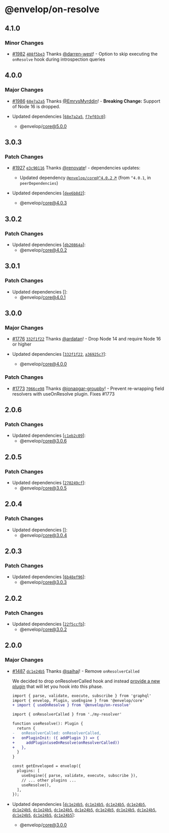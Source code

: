 # @envelop/on-resolve

## 4.1.0

### Minor Changes

- [#1982](https://github.com/n1ru4l/envelop/pull/1982)
  [`408f5be3`](https://github.com/n1ru4l/envelop/commit/408f5be3943775157c9ae29f0d9c7ee78c3c369e)
  Thanks [@darren-west](https://github.com/darren-west)! - Option to skip executing the `onResolve`
  hook during introspection queries

## 4.0.0

### Major Changes

- [#1986](https://github.com/n1ru4l/envelop/pull/1986)
  [`68e7a2a5`](https://github.com/n1ru4l/envelop/commit/68e7a2a59a2f9872652b4bae28f30c3a2fb70487)
  Thanks [@EmrysMyrddin](https://github.com/EmrysMyrddin)! - **Breaking Change:** Support of Node 16
  is dropped.

- Updated dependencies
  [[`68e7a2a5`](https://github.com/n1ru4l/envelop/commit/68e7a2a59a2f9872652b4bae28f30c3a2fb70487),
  [`f7ef03c0`](https://github.com/n1ru4l/envelop/commit/f7ef03c07ae1af3abf08de86bc95fe626bbc7913)]:
  - @envelop/core@5.0.0

## 3.0.3

### Patch Changes

- [#1927](https://github.com/n1ru4l/envelop/pull/1927)
  [`e3c90116`](https://github.com/n1ru4l/envelop/commit/e3c9011640b73aaede4e5e472a5d45aab947165c)
  Thanks [@renovate](https://github.com/apps/renovate)! - dependencies updates:

  - Updated dependency
    [`@envelop/core@^4.0.2` ↗︎](https://www.npmjs.com/package/@envelop/core/v/4.0.2) (from
    `^4.0.1`, in `peerDependencies`)

- Updated dependencies
  [[`dee6b8d2`](https://github.com/n1ru4l/envelop/commit/dee6b8d215f21301660090037b6685e86d217593)]:
  - @envelop/core@4.0.3

## 3.0.2

### Patch Changes

- Updated dependencies
  [[`db20864a`](https://github.com/n1ru4l/envelop/commit/db20864aac3fcede3e265ae63b2e8cb4664ba23a)]:
  - @envelop/core@4.0.2

## 3.0.1

### Patch Changes

- Updated dependencies []:
  - @envelop/core@4.0.1

## 3.0.0

### Major Changes

- [#1776](https://github.com/n1ru4l/envelop/pull/1776)
  [`332f1f22`](https://github.com/n1ru4l/envelop/commit/332f1f221f655421a850adb834afe549d50b4fac)
  Thanks [@ardatan](https://github.com/ardatan)! - Drop Node 14 and require Node 16 or higher

- Updated dependencies
  [[`332f1f22`](https://github.com/n1ru4l/envelop/commit/332f1f221f655421a850adb834afe549d50b4fac),
  [`a36925c7`](https://github.com/n1ru4l/envelop/commit/a36925c7df0538f88b51682e4e23f4b16f6fae2b)]:
  - @envelop/core@4.0.0

### Patch Changes

- [#1773](https://github.com/n1ru4l/envelop/pull/1773)
  [`7066ce98`](https://github.com/n1ru4l/envelop/commit/7066ce98df8e4ed18be618eb821ca50074557452)
  Thanks [@jonapgar-groupby](https://github.com/jonapgar-groupby)! - Prevent re-wrapping field
  resolvers with useOnResolve plugin. Fixes #1773

## 2.0.6

### Patch Changes

- Updated dependencies
  [[`c1eb2c09`](https://github.com/n1ru4l/envelop/commit/c1eb2c09ac535b076a5c13430c3892d98f7ef957)]:
  - @envelop/core@3.0.6

## 2.0.5

### Patch Changes

- Updated dependencies
  [[`270249cf`](https://github.com/n1ru4l/envelop/commit/270249cfb7650f8ad64f0167bb45a99475a03b04)]:
  - @envelop/core@3.0.5

## 2.0.4

### Patch Changes

- Updated dependencies []:
  - @envelop/core@3.0.4

## 2.0.3

### Patch Changes

- Updated dependencies
  [[`6b48ef96`](https://github.com/n1ru4l/envelop/commit/6b48ef962020eb7dfd2918626b8a394bff673e4f)]:
  - @envelop/core@3.0.3

## 2.0.2

### Patch Changes

- Updated dependencies
  [[`22f5ccfb`](https://github.com/n1ru4l/envelop/commit/22f5ccfbe69eb052cda6c1908425b63e3d906243)]:
  - @envelop/core@3.0.2

## 2.0.0

### Major Changes

- [#1487](https://github.com/n1ru4l/envelop/pull/1487)
  [`dc1e24b5`](https://github.com/n1ru4l/envelop/commit/dc1e24b5340ed7eba300a702b17f9be5cff65a8f)
  Thanks [@saihaj](https://github.com/saihaj)! - Remove `onResolverCalled`

  We decided to drop onResolverCalled hook and instead
  [provide a new plugin](https://github.com/n1ru4l/envelop/pull/1500) that will let you hook into
  this phase.

  ```diff
  import { parse, validate, execute, subscribe } from 'graphql'
  import { envelop, Plugin, useEngine } from '@envelop/core'
  + import { useOnResolve } from '@envelop/on-resolve'

  import { onResolverCalled } from './my-resolver'

  function useResolve(): Plugin {
    return {
  -   onResolverCalled: onResolverCalled,
  +   onPluginInit: ({ addPlugin }) => {
  +     addPlugin(useOnResolve(onResolverCalled))
  +   },
    }
  }

  const getEnveloped = envelop({
    plugins: [
      useEngine({ parse, validate, execute, subscribe }),
      // ... other plugins ...
      useResolve(),
    ],
  });
  ```

- Updated dependencies
  [[`dc1e24b5`](https://github.com/n1ru4l/envelop/commit/dc1e24b5340ed7eba300a702b17f9be5cff65a8f),
  [`dc1e24b5`](https://github.com/n1ru4l/envelop/commit/dc1e24b5340ed7eba300a702b17f9be5cff65a8f),
  [`dc1e24b5`](https://github.com/n1ru4l/envelop/commit/dc1e24b5340ed7eba300a702b17f9be5cff65a8f),
  [`dc1e24b5`](https://github.com/n1ru4l/envelop/commit/dc1e24b5340ed7eba300a702b17f9be5cff65a8f),
  [`dc1e24b5`](https://github.com/n1ru4l/envelop/commit/dc1e24b5340ed7eba300a702b17f9be5cff65a8f),
  [`dc1e24b5`](https://github.com/n1ru4l/envelop/commit/dc1e24b5340ed7eba300a702b17f9be5cff65a8f),
  [`dc1e24b5`](https://github.com/n1ru4l/envelop/commit/dc1e24b5340ed7eba300a702b17f9be5cff65a8f),
  [`dc1e24b5`](https://github.com/n1ru4l/envelop/commit/dc1e24b5340ed7eba300a702b17f9be5cff65a8f),
  [`dc1e24b5`](https://github.com/n1ru4l/envelop/commit/dc1e24b5340ed7eba300a702b17f9be5cff65a8f),
  [`dc1e24b5`](https://github.com/n1ru4l/envelop/commit/dc1e24b5340ed7eba300a702b17f9be5cff65a8f),
  [`dc1e24b5`](https://github.com/n1ru4l/envelop/commit/dc1e24b5340ed7eba300a702b17f9be5cff65a8f),
  [`dc1e24b5`](https://github.com/n1ru4l/envelop/commit/dc1e24b5340ed7eba300a702b17f9be5cff65a8f),
  [`dc1e24b5`](https://github.com/n1ru4l/envelop/commit/dc1e24b5340ed7eba300a702b17f9be5cff65a8f),
  [`dc1e24b5`](https://github.com/n1ru4l/envelop/commit/dc1e24b5340ed7eba300a702b17f9be5cff65a8f)]:
  - @envelop/core@3.0.0
